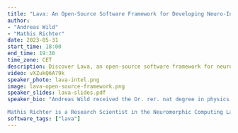 ```yaml
---
title: "Lava: An Open-Source Software Framework for Developing Neuro-Inspired Applications"
author: 
- "Andreas Wild"
- "Mathis Richter"
date: 2023-05-31
start_time: 18:00
end_time: 19:30
time_zone: CET
description: Discover Lava, an open-source software framework for neuro-inspired applications, presented by Andreas Wild and Mathis Richter. Dive into the future of neuromorphic computing.
video: vXZukQ6A79k
speaker_photo: lava-intel.png
image: lava-open-source-framework.png
speaker_slides: lava-slides.pdf
speaker_bio: "Andreas Wild received the Dr. rer. nat degree in physics with a focus on the development of silicon-based electron spin qubits from the Technical University of Munich, Germany, in 2013. After joining Intel in 2013, he has been a Senior Researcher with the Intel Neuromorphic Computing Lab since 2015 where he leads algorithm research.

Mathis Richter is a Research Scientist in the Neuromorphic Computing Lab at Intel Labs, where he leads the Application Software team, developing commercial software solutions based on neuromorphic technology. Before joining Intel in 2021, he worked as a post doc and PhD student on neural process models of higher cognition at the Institute for Neural Computation, Ruhr-University Bochum."
software_tags: ["lava"]
---
```


